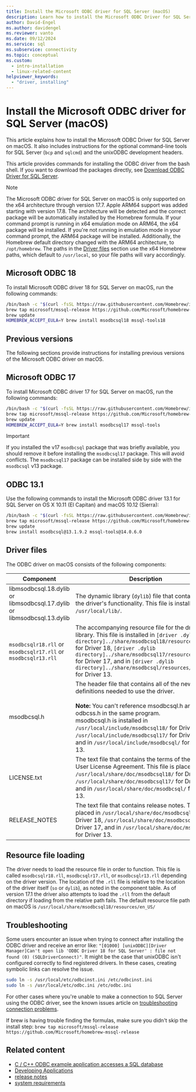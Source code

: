 ```yaml
---
title: Install the Microsoft ODBC driver for SQL Server (macOS)
description: Learn how to install the Microsoft ODBC Driver for SQL Server on macOS clients to enable database connectivity.
author: David-Engel
ms.author: davidengel
ms.reviewer: vanto
ms.date: 09/12/2024
ms.service: sql
ms.subservice: connectivity
ms.topic: conceptual
ms.custom:
  - intro-installation
  - linux-related-content
helpviewer_keywords:
  - "driver, installing"
---
```


# Install the Microsoft ODBC driver for SQL Server (macOS)

This article explains how to install the Microsoft ODBC Driver for SQL Server on macOS. It also includes instructions for the optional command-line tools for SQL Server (`bcp` and `sqlcmd`) and the unixODBC development headers.

This article provides commands for installing the ODBC driver from the bash shell. If you want to download the packages directly, see [Download ODBC Driver for SQL Server](../download-odbc-driver-for-sql-server.md).

> [!NOTE]  
> The Microsoft ODBC driver for SQL Server on macOS is only supported on the x64 architecture through version 17.7. Apple ARM64 support was added starting with version 17.8. The architecture will be detected and the correct package will be automatically installed by the Homebrew formula. If your command prompt is running in x64 emulation mode on ARM64, the x64 package will be installed. If you're not running in emulation mode in your command prompt, the ARM64 package will be installed.
> Additionally, the Homebrew default directory changed with the ARM64 architecture, to `/opt/homebrew`. The paths in the [Driver files](#driver-files) section use the x64 Homebrew paths, which default to `/usr/local`, so your file paths will vary accordingly.

## Microsoft ODBC 18

To install Microsoft ODBC driver 18 for SQL Server on macOS, run the following commands:

```bash
/bin/bash -c "$(curl -fsSL https://raw.githubusercontent.com/Homebrew/install/master/install.sh)"
brew tap microsoft/mssql-release https://github.com/Microsoft/homebrew-mssql-release
brew update
HOMEBREW_ACCEPT_EULA=Y brew install msodbcsql18 mssql-tools18
```

## Previous versions

The following sections provide instructions for installing previous versions of the Microsoft ODBC driver on macOS.

## <a id="17"></a> Microsoft ODBC 17

To install Microsoft ODBC driver 17 for SQL Server on macOS, run the following commands:

```bash
/bin/bash -c "$(curl -fsSL https://raw.githubusercontent.com/Homebrew/install/master/install.sh)"
brew tap microsoft/mssql-release https://github.com/Microsoft/homebrew-mssql-release
brew update
HOMEBREW_ACCEPT_EULA=Y brew install msodbcsql17 mssql-tools
```

> [!IMPORTANT]  
> If you installed the v17 `msodbcsql` package that was briefly available, you should remove it before installing the `msodbcsql17` package. This will avoid conflicts. The `msodbcsql17` package can be installed side by side with the `msodbcsql` v13 package.

## <a id="13.1"></a> ODBC 13.1

Use the following commands to install the Microsoft ODBC driver 13.1 for SQL Server on OS X 10.11 (El Capitan) and macOS 10.12 (Sierra):

```bash
/bin/bash -c "$(curl -fsSL https://raw.githubusercontent.com/Homebrew/install/master/install.sh)"
brew tap microsoft/mssql-release https://github.com/Microsoft/homebrew-mssql-release
brew update
brew install msodbcsql@13.1.9.2 mssql-tools@14.0.6.0
```

## Driver files

The ODBC driver on macOS consists of the following components:

| Component | Description |
| --- | --- |
| libmsodbcsql.18.dylib or libmsodbcsql.17.dylib or libmsodbcsql.13.dylib | The dynamic library (`dylib`) file that contains all of the driver's functionality. This file is installed in `/usr/local/lib/`. |
| `msodbcsqlr18.rll` or `msodbcsqlr17.rll` or `msodbcsqlr13.rll` | The accompanying resource file for the driver library. This file is installed in `[driver .dylib directory]../share/msodbcsql18/resources/en_US/` for Driver 18, `[driver .dylib directory]../share/msodbcsql17/resources/en_US/` for Driver 17, and in `[driver .dylib directory]../share/msodbcsql/resources/en_US/` for Driver 13. |
| msodbcsql.h | The header file that contains all of the new definitions needed to use the driver.<br /><br />**Note:** You can't reference msodbcsql.h and odbcss.h in the same program.<br />msodbcsql.h is installed in `/usr/local/include/msodbcsql18/` for Driver 18, `/usr/local/include/msodbcsql17/` for Driver 17, and in `/usr/local/include/msodbcsql/` for Driver 13. |
| LICENSE.txt | The text file that contains the terms of the End-User License Agreement. This file is placed in `/usr/local/share/doc/msodbcsql18/` for Driver 18, `/usr/local/share/doc/msodbcsql17/` for Driver 17, and in `/usr/local/share/doc/msodbcsql/` for Driver 13. |
| RELEASE_NOTES | The text file that contains release notes. This file is placed in `/usr/local/share/doc/msodbcsql18/` for Driver 18, `/usr/local/share/doc/msodbcsql17/` for Driver 17, and in `/usr/local/share/doc/msodbcsql/` for Driver 13. |

## Resource file loading

The driver needs to load the resource file in order to function. This file is called `msodbcsqlr18.rll`, `msodbcsqlr17.rll`, or `msodbcsqlr13.rll` depending on the driver version. The location of the `.rll` file is relative to the location of the driver itself (`so` or `dylib`), as noted in the component table. As of version 17.1 the driver also attempts to load the `.rll` from the default directory if loading from the relative path fails. The default resource file path on macOS is `/usr/local/share/msodbcsql18/resources/en_US/`

## Troubleshooting

Some users encounter an issue when trying to connect after installing the ODBC driver and receive an error like: `"[01000] [unixODBC][Driver Manager]Can't open lib 'ODBC Driver 18 for SQL Server' : file not found (0) (SQLDriverConnect)"`. It might be the case that unixODBC isn't configured correctly to find registered drivers. In these cases, creating symbolic links can resolve the issue.

```bash
sudo ln -s /usr/local/etc/odbcinst.ini /etc/odbcinst.ini
sudo ln -s /usr/local/etc/odbc.ini /etc/odbc.ini
```

For other cases where you're unable to make a connection to SQL Server using the ODBC driver, see the known issues article on [troubleshooting connection problems](known-issues-in-this-version-of-the-driver.md#connectivity).

If brew is having trouble finding the formulas, make sure you didn't skip the install step: `brew tap microsoft/mssql-release https://github.com/Microsoft/homebrew-mssql-release`

## Related content

- [C / C++ ODBC example application accesses a SQL database](../cpp-code-example-app-connect-access-sql-db.md)
- [Developing Applications](../../../odbc/reference/develop-app/developing-applications.md)
- [release notes](release-notes-odbc-sql-server-linux-mac.md)
- [system requirements](system-requirements.md)
